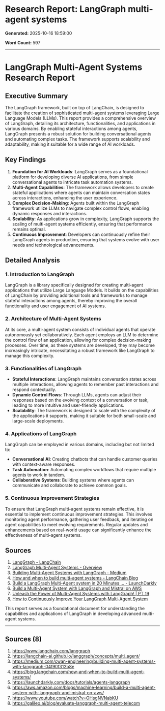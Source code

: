 # Research Report: LangGraph multi-agent systems

**Generated:** 2025-10-16 18:59:00

**Word Count:** 597

---

# LangGraph Multi-Agent Systems Research Report

## Executive Summary

The LangGraph framework, built on top of LangChain, is designed to facilitate the creation of sophisticated multi-agent systems leveraging Large Language Models (LLMs). This report provides a comprehensive overview of LangGraph, detailing its architecture, functionalities, and applications in various domains. By enabling stateful interactions among agents, LangGraph presents a robust solution for building conversational agents and automating complex tasks. The framework supports scalability and adaptability, making it suitable for a wide range of AI workloads.

## Key Findings

1. **Foundation for AI Workloads**: LangGraph serves as a foundational platform for developing diverse AI applications, from simple conversational agents to intricate task automation systems.
2. **Multi-Agent Capabilities**: The framework allows developers to create stateful applications where agents can maintain conversation states across interactions, enhancing the user experience.
3. **Complex Decision-Making**: Agents built within the LangGraph framework utilize LLMs to navigate complex control flows, enabling dynamic responses and interactions.
4. **Scalability**: As applications grow in complexity, LangGraph supports the scaling of multi-agent systems efficiently, ensuring that performance remains optimal.
5. **Continuous Improvement**: Developers can continuously refine their LangGraph agents in production, ensuring that systems evolve with user needs and technological advancements.

## Detailed Analysis

### 1. Introduction to LangGraph

LangGraph is a library specifically designed for creating multi-agent applications that utilize Large Language Models. It builds on the capabilities of LangChain by providing additional tools and frameworks to manage stateful interactions among agents, thereby improving the overall functionality and user engagement of AI systems.

### 2. Architecture of Multi-Agent Systems

At its core, a multi-agent system consists of individual agents that operate autonomously yet collaboratively. Each agent employs an LLM to determine the control flow of an application, allowing for complex decision-making processes. Over time, as these systems are developed, they may become increasingly intricate, necessitating a robust framework like LangGraph to manage this complexity.

### 3. Functionalities of LangGraph

- **Stateful Interactions**: LangGraph maintains conversation states across multiple interactions, allowing agents to remember past interactions and respond contextually.
- **Dynamic Control Flows**: Through LLMs, agents can adjust their responses based on the evolving context of a conversation or task, leading to more intuitive and user-friendly applications.
- **Scalability**: The framework is designed to scale with the complexity of the applications it supports, making it suitable for both small-scale and large-scale deployments.

### 4. Applications of LangGraph

LangGraph can be employed in various domains, including but not limited to:
- **Conversational AI**: Creating chatbots that can handle customer queries with context-aware responses.
- **Task Automation**: Automating complex workflows that require multiple agents to work in tandem.
- **Collaborative Systems**: Building systems where agents can communicate and collaborate to achieve common goals.

### 5. Continuous Improvement Strategies

To ensure that LangGraph multi-agent systems remain effective, it is essential to implement continuous improvement strategies. This involves monitoring agent performance, gathering user feedback, and iterating on agent capabilities to meet evolving requirements. Regular updates and enhancements based on real-world usage can significantly enhance the effectiveness of multi-agent systems.

## Sources

1. [LangGraph - LangChain](https://www.langchain.com/langgraph)
2. [LangGraph Multi-Agent Systems - Overview](https://langchain-ai.github.io/langgraph/concepts/multi_agent/)
3. [Building Multi-Agent Systems with LangGraph - Medium](https://medium.com/cwan-engineering/building-multi-agent-systems-with-langgraph-04f90f312b8e)
4. [How and when to build multi-agent systems - LangChain Blog](https://blog.langchain.com/how-and-when-to-build-multi-agent-systems/)
5. [Build a LangGraph Multi-Agent system in 20 Minutes ... - LaunchDarkly](https://launchdarkly.com/docs/tutorials/agents-langgraph)
6. [Build a Multi-Agent System with LangGraph and Mistral on AWS](https://aws.amazon.com/blogs/machine-learning/build-a-multi-agent-system-with-langgraph-and-mistral-on-aws/)
7. [Unleash the Power of Multi-Agent Systems with LangGraph! | PT 19](https://www.youtube.com/watch?v=OHsgNVNabKU)
8. [How to Continuously Improve Your LangGraph Multi-Agent System](https://galileo.ai/blog/evaluate-langgraph-multi-agent-telecom) 

This report serves as a foundational document for understanding the capabilities and applications of LangGraph in developing advanced multi-agent systems.

---

## Sources (8)

1. https://www.langchain.com/langgraph
2. https://langchain-ai.github.io/langgraph/concepts/multi_agent/
3. https://medium.com/cwan-engineering/building-multi-agent-systems-with-langgraph-04f90f312b8e
4. https://blog.langchain.com/how-and-when-to-build-multi-agent-systems/
5. https://launchdarkly.com/docs/tutorials/agents-langgraph
6. https://aws.amazon.com/blogs/machine-learning/build-a-multi-agent-system-with-langgraph-and-mistral-on-aws/
7. https://www.youtube.com/watch?v=OHsgNVNabKU
8. https://galileo.ai/blog/evaluate-langgraph-multi-agent-telecom

